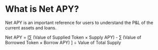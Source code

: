 # What is Net APY?

Net APY is an important reference for users to understand the P\&L of the current assets and loans.

Net APY = \[∑ (Value of Supplied Token × Supply APY) - ∑ (Value of Borrowed Token × Borrow APY) ] ÷ Value of Total Supply
